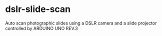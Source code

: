 dslr-slide-scan
===============

Auto scan photographic slides using a DSLR camera and a slide projector controlled by ARDUINO UNO REV.3
